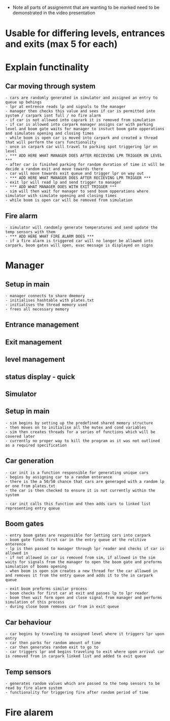 
* Note all parts of assignemnt that are wanting to be marked need to be demonstrated in the video presentation 

# Usable for differing levels, entrances and exits (max 5 for each)

# Explain functinality 
## Car moving through system
    - cars are randomly generated in simulator and assigned an entry to queue up behings
    - lpr at entrence reads lp and signals to the manager
    - manager then checks this value and sees if car is permitted into system / carpark isnt full / no fire alarm 
    - if car is not allowed into caprark it is removed from simulation
    - if car is allowed into carpark manager assigns car with parking level and boom gate waits for manager to instuct boom gate opperations and simulates opening and closing times
    - while boom is open car is moved into carpark and created a thread that will perform the cars functionality
    - once in carpark car will travel to parking spot triggering lpr on level 
    - *** ADD HERE WHAT MANAGER DOES AFTER RECIEVING LPR TRIGGER ON LEVEL ***
    - after car is finished parking for random duration of time it will be decide a random exit and move towards there
    - car will move towards exit queue and trigger lpr on way out
    - *** ADD HERE WHAT MANAGER DOES AFTER RECIEVING LPR TRIGGER ***
    - exit lpr will read lp and send trigger to manager
    - *** ADD WHAT MANAGER DOES WITH EXIT TRIGGER ***
    - sim will then wait for manager to send boom opperations where simulator with simulate opening and closing times
    - while boom is open car will be removed from simulation

## Fire alarm
    - simulator will randomly generate temperatures and send update the temp sensors with them
    - *** ADD HERE WHAT FIRE ALARM DOES ***
    - if a fire alarm is triggered car will no longer be allowed into carpark, boom gates will open, evac message is displayed on signs

# Manager
## Setup in main
    - manager connects to share dmemory
    - initialises hashtable with plates.txt
    - initialises the thread memory used
    - frees all necessary memory

## Entrance management

## Exit management

## level management

## status display - quick

## Simulator
## Setup in main
    - sim begins by setting up the predefined shared memory structure
    - then moves on to initialise all the mutex and cond variables
    - sim then creates threads for a series of functions which will be covered later
    - currently no proper way to kill the program as it was not outlined as a required specification

## Car generation
    - car init is a function responsible for generating unique cars
    - begins by assigning car to a random enterance 
    - there is the a 50/50 chance that cars are generaged with a random lp or one from plates.txt
    - the car is then checked to ensure it is not currently within the system

    - car init calls this function and then adds cars to linked list representing entry queue

## Boom gates
    - entry boom gates are responsible for letting cars into carpark
    - boom gate finds first car in the entry queue at the relitive enterence
    - lp is then passed to manager through lpr reader and checks if car is allowed in
    - if not allowed in car is removed from sim, if allowed in the sim waits for signals from the manager to open the boom gate and preforms simulation of booms opening
    - when boom is open sim creates a new thread for the car allowed in and removes it from the entry queue and adds it to the in carpark queue

    - exit boom preforms similar process
    - boom checks for first car at exit and passes lp to lpr reader
    - boom then wait form open and close signal from manager and performs simulation of this process
    - during close boom removes car from in exit queue 

## Car behaviour
    - car begins by traveling to assigned level where it triggers lpr upon entry
    - car then parks for random amount of time
    - car then generates random exit to go to
    - car triggers lpr and begins traveling to exit where upon arrival car is removed from in carpark linked list and added to exit queue

## Temp sensors
    - generates random values which are passed to the temp sensors to be read by fire alarm system
    - functionality for triggering fire after random period of time

# Fire alarem
